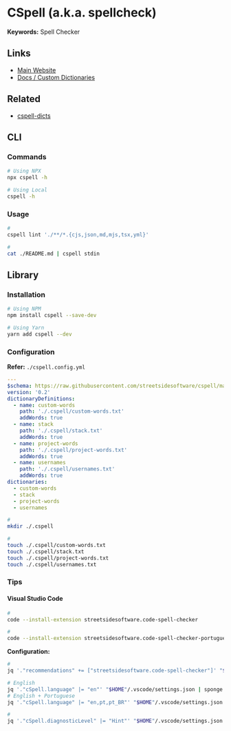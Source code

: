 # CSpell (a.k.a. spellcheck)

**Keywords:** Spell Checker

<!--
https://github.com/streetsidesoftware/cspell-dicts/tree/main/dictionaries/fullstack
-->

## Links

- [Main Website](https://cspell.org/)
- [Docs / Custom Dictionaries](https://cspell.org/docs/dictionaries-custom/)

## Related

- [cspell-dicts](https://github.com/streetsidesoftware/cspell-dicts)

## CLI

### Commands

```sh
# Using NPX
npx cspell -h

# Using Local
cspell -h
```

### Usage

```sh
#
cspell lint './**/*.{cjs,json,md,mjs,tsx,yml}'

#
cat ./README.md | cspell stdin
```

<!--
#
cspell trace

#
cspell check

#
cspell link

#
cspell sug
-->

## Library

### Installation

```sh
# Using NPM
npm install cspell --save-dev

# Using Yarn
yarn add cspell --dev
```

### Configuration

**Refer:** `./cspell.config.yml`

```yml
---
$schema: https://raw.githubusercontent.com/streetsidesoftware/cspell/main/cspell.schema.json
version: '0.2'
dictionaryDefinitions:
  - name: custom-words
    path: './.cspell/custom-words.txt'
    addWords: true
  - name: stack
    path: './.cspell/stack.txt'
    addWords: true
  - name: project-words
    path: './.cspell/project-words.txt'
    addWords: true
  - name: usernames
    path: './.cspell/usernames.txt'
    addWords: true
dictionaries:
  - custom-words
  - stack
  - project-words
  - usernames
```

```sh
#
mkdir ./.cspell

#
touch ./.cspell/custom-words.txt
touch ./.cspell/stack.txt
touch ./.cspell/project-words.txt
touch ./.cspell/usernames.txt
```

### Tips

#### Visual Studio Code

```sh
#
code --install-extension streetsidesoftware.code-spell-checker

#
code --install-extension streetsidesoftware.code-spell-checker-portuguese-brazilian
```

**Configuration:**

```sh
#
jq '."recommendations" += ["streetsidesoftware.code-spell-checker"]' "$HOME"/.vscode/extensions.json | sponge "$HOME"/.vscode/extensions.json
```

```sh
# English
jq '."cSpell.language" |= "en"' "$HOME"/.vscode/settings.json | sponge "$HOME"/.vscode/settings.json
# English + Portuguese
jq '."cSpell.language" |= "en,pt,pt_BR"' "$HOME"/.vscode/settings.json | sponge "$HOME"/.vscode/settings.json
```

```sh
#
jq '."cSpell.diagnosticLevel" |= "Hint"' "$HOME"/.vscode/settings.json | sponge "$HOME"/.vscode/settings.json
```

